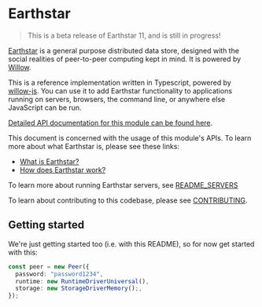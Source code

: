 # Earthstar

> This is a beta release of Earthstar 11, and is still in progress!

[Earthstar](https://earthstar-project.org) is a general purpose distributed data
store, designed with the social realities of peer-to-peer computing kept in
mind. It is powered by [Willow](https://willowprotocol.org).

This is a reference implementation written in Typescript, powered by
[willow-js](https://github.com/earthstar-project/willow-js). You can use it to
add Earthstar functionality to applications running on servers, browsers, the
command line, or anywhere else JavaScript can be run.

[Detailed API documentation for this module can be found here](https://jsr.io/@earthstar/earthstar@11.0.0-beta.1/doc).

This document is concerned with the usage of this module's APIs. To learn more
about what Earthstar is, please see these links:

- [What is Earthstar?](https://earthstar-project.org/docs/what-is-it)
- [How does Earthstar work?](https://earthstar-project.org/docs/how-it-works)

To learn more about running Earthstar servers, see
[README_SERVERS](README_SERVERS.md)

To learn about contributing to this codebase, please see
[CONTRIBUTING](CONTRIBUTING.md).

## Getting started

We're just getting started too (i.e. with this README), so for now get started
with this:

```ts
const peer = new Peer({
  password: "password1234",
  runtime: new RuntimeDriverUniversal(),
  storage: new StorageDriverMemory();,
});
```
